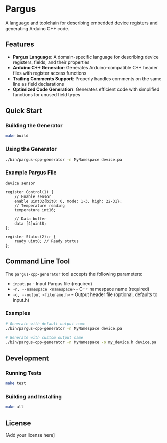 # Pargus

A language and toolchain for describing embedded device registers and generating Arduino C++ code.

## Features

- **Pargus Language**: A domain-specific language for describing device registers, fields, and their properties
- **Arduino C++ Generator**: Generates Arduino-compatible C++ header files with register access functions
- **Trailing Comments Support**: Properly handles comments on the same line as field declarations
- **Optimized Code Generation**: Generates efficient code with simplified functions for unused field types

## Quick Start

### Building the Generator

```bash
make build
```

### Using the Generator

```bash
./bin/pargus-cpp-generator -n MyNamespace device.pa
```

### Example Pargus File

```pargus
device sensor

register Control(1) {
    // Enable sensor
    enable uint32{bit0: 0, mode: 1-3, high: 22-31};
    // Temperature reading
    temperature int16;
    
    // Data buffer
    data [4]uint8;
};

register Status(2):r {
    ready uint8; // Ready status
};
```

## Command Line Tool

The `pargus-cpp-generator` tool accepts the following parameters:

- `input.pa` - Input Pargus file (required)
- `-n, --namespace <namespace>` - C++ namespace name (required)
- `-o, --output <filename.h>` - Output header file (optional, defaults to input.h)

### Examples

```bash
# Generate with default output name
./bin/pargus-cpp-generator -n MyNamespace device.pa

# Generate with custom output name
./bin/pargus-cpp-generator -n MyNamespace -o my_device.h device.pa
```

## Development

### Running Tests

```bash
make test
```

### Building and Installing

```bash
make all
```

## License

[Add your license here]
